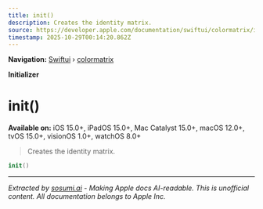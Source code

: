 ```yaml
---
title: init()
description: Creates the identity matrix.
source: https://developer.apple.com/documentation/swiftui/colormatrix/init()
timestamp: 2025-10-29T00:14:20.862Z
---
```


**Navigation:** [Swiftui](/documentation/swiftui) › [colormatrix](/documentation/swiftui/colormatrix)

**Initializer**

# init()

**Available on:** iOS 15.0+, iPadOS 15.0+, Mac Catalyst 15.0+, macOS 12.0+, tvOS 15.0+, visionOS 1.0+, watchOS 8.0+

> Creates the identity matrix.

```swift
init()
```

---

*Extracted by [sosumi.ai](https://sosumi.ai) - Making Apple docs AI-readable.*
*This is unofficial content. All documentation belongs to Apple Inc.*

